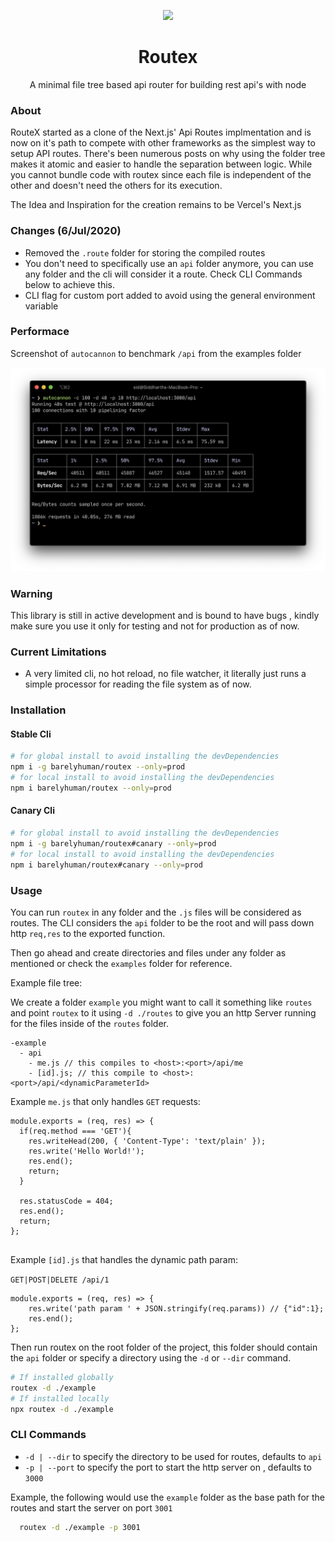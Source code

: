 <p align="center">
		<img width="125" src="https://raw.githubusercontent.com/barelyhuman/routex/canary/docs/logo.svg">
</p>
<h1 align="center">Routex</h1>
<p align="center">A minimal file tree based api router for building rest api's with node</p>

### About

RouteX started as a clone of the Next.js' Api Routes implmentation and is now on it's path to compete with other frameworks as the simplest way to setup API routes. There's been numerous posts on why using the folder tree makes it atomic and easier to handle the separation between logic. While you cannot bundle code with routex since each file is independent of the other and doesn't need the others for its execution.

The Idea and Inspiration for the creation remains to be Vercel's Next.js

### Changes (6/Jul/2020)

-   Removed the `.route` folder for storing the compiled routes
-   You don't need to specifically use an `api` folder anymore, you can use any folder and the cli will consider it a route. Check CLI Commands below to achieve this.
-   CLI flag for custom port added to avoid using the general environment variable

### Performace

Screenshot of `autocannon` to benchmark `/api` from the examples folder

![Performance Image](/docs/perf.png)

### Warning

This library is still in active development and is bound to have bugs , kindly make sure you use it only for testing and not for production as of now.

### Current Limitations

-   A very limited cli, no hot reload, no file watcher, it literally just runs a simple processor for reading the file system as of now.

### Installation

#### Stable Cli

```sh
# for global install to avoid installing the devDependencies
npm i -g barelyhuman/routex --only=prod
# for local install to avoid installing the devDependencies
npm i barelyhuman/routex --only=prod

```

#### Canary Cli

```sh
# for global install to avoid installing the devDependencies
npm i -g barelyhuman/routex#canary --only=prod
# for local install to avoid installing the devDependencies
npm i barelyhuman/routex#canary --only=prod
```

### Usage

You can run `routex` in any folder and the `.js` files will be considered as routes.
The CLI considers the `api` folder to be the root and will pass down http `req,res` to the exported function.

Then go ahead and create directories and files under any folder as mentioned or check the `examples` folder for reference.

Example file tree:

We create a folder `example` you might want to call it something like `routes` and point `routex` to it using `-d ./routes` to give you an http Server running for the files inside of the `routes` folder.

```
-example
  - api
    - me.js // this compiles to <host>:<port>/api/me
    - [id].js; // this compile to <host>:<port>/api/<dynamicParameterId>
```

Example `me.js` that only handles `GET` requests:

```
module.exports = (req, res) => {
  if(req.method === 'GET'){
    res.writeHead(200, { 'Content-Type': 'text/plain' });
    res.write('Hello World!');
    res.end();
    return;
  }

  res.statusCode = 404;
  res.end();
  return;
};


```

Example `[id].js` that handles the dynamic path param:

`GET|POST|DELETE /api/1`

```
module.exports = (req, res) => {
    res.write('path param ' + JSON.stringify(req.params)) // {"id":1};
    res.end();
};

```

Then run routex on the root folder of the project, this folder should contain the `api` folder or specify a directory using the `-d` or `--dir` command.

```sh
# If installed globally
routex -d ./example
# If installed locally
npx routex -d ./example

```

### CLI Commands

-   `-d | --dir` to specify the directory to be used for routes, defaults to `api`
-   `-p | --port` to specify the port to start the http server on , defaults to `3000`

Example, the following would use the `example` folder as the base path for the routes and start the server on port `3001`

```sh
  routex -d ./example -p 3001

```

